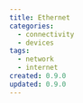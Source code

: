 ```yaml
---
title: Ethernet
categories:
  - connectivity
  - devices
tags:
  - network
  - internet
created: 0.9.0
updated: 0.9.0
---
```

